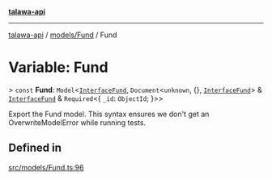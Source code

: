 [**talawa-api**](../../../README.md)

***

[talawa-api](../../../modules.md) / [models/Fund](../README.md) / Fund

# Variable: Fund

\> `const` **Fund**: `Model`\<[`InterfaceFund`](../interfaces/InterfaceFund.md), `Document`\<`unknown`, \{\}, [`InterfaceFund`](../interfaces/InterfaceFund.md)\> & [`InterfaceFund`](../interfaces/InterfaceFund.md) & `Required`\<\{ `_id`: `ObjectId`; \}\>\>

Export the Fund model.
This syntax ensures we don't get an OverwriteModelError while running tests.

## Defined in

[src/models/Fund.ts:96](https://github.com/PalisadoesFoundation/talawa-api/blob/5c5b29a0ea487bda8306089fe128f43f3be29f94/src/models/Fund.ts#L96)
